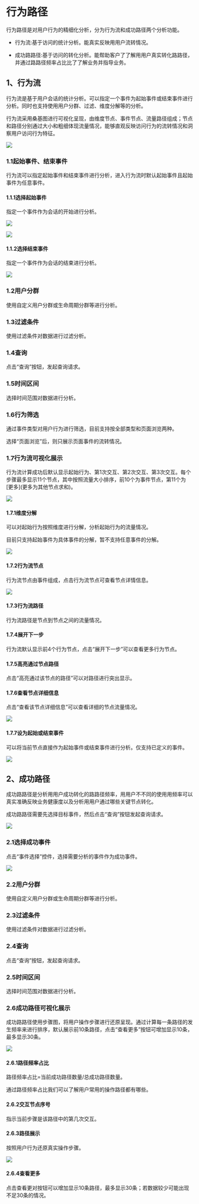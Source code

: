 # 行为路径

行为路径是对用户行为的精细化分析，分为行为流和成功路径两个分析功能。

* 行为流:基于访问的统计分析。能真实反映⽤用户流转情况。

* 成功路路径:基于访问的转化分析。能帮助客户了了解⽤用户真实转化路路径，并通过路路径频率占⽐比了了解业务并指导业务。

## 1、行为流

行为流是基于用户会话的统计分析。可以指定一个事件为起始事件或结束事件进行分析。同时也支持使用用户分群、过滤、维度分解等的分析。

行为流采用桑基图进行可视化呈现，由维度节点、事件节点、流量路径组成；节点和路径分别通过大小和粗细体现流量情况，能够直观反映访问行为的流转情况和洞察用户访问行为特征。

![](/assets/行为路径_行为流_计算完成1@2x.png)

### 1.1起始事件、结束事件

行为流可以指定起始事件和结束事件进行分析，进入行为流时默认起始事件且起始事件为任意事件。

#### 1.1.1选择起始事件

指定一个事件作为会话的开始进行分析。

![](/assets/选择起始事件@2x.png)



![](/assets/选择起始事件下拉菜单@2x.png)

#### 1.1.2选择结束事件

指定一个事件作为会话的结束进行分析。

![](/assets/已设置结束事件@2x.png)

### 1.2用户分群

使用自定义用户分群或生命周期分群等进行分析。

### 1.3过滤条件

使用过滤条件对数据进行过滤分析。

### 1.4查询

点击“查询”按钮，发起查询请求。

### 1.5时间区间

选择时间范围对数据进行分析。

### 1.6行为筛选

通过事件类型对用户行为进行筛选，目前支持按全部类型和页面浏览两种。

选择“页面浏览”后，则只展示页面事件的流转情况。

### 1.7行为流可视化展示

行为流计算成功后默认显示起始行为、第1次交互、第2次交互、第3次交互。每个步骤最多显示11个节点，其中按照流量大小排序，前10个为事件节点，第11个为\[更多\]\(更多为其他节点求和\)。

![](/assets/行为流可视化展示@2x.png)

#### 1.7.1维度分解

可以对起始行为按照维度进行分解，分析起始行为的流量情况。

目前只支持起始事件为具体事件的分解，暂不支持任意事件的分解。

![](/assets/维度分解@2x.png)

#### 1.7.2行为流节点

行为流节点由事件组成，点击行为流节点可查看节点详情信息。

![](/assets/行为流节点@2x.png)

#### 1.7.3行为流路径

行为流路径是节点到节点之间的流量情况。

#### 1.7.4展开下一步

行为流默认显示前4个行为节点，点击“展开下一步”可以查看更多行为节点。

#### 1.7.5高亮通过节点路径

点击“高亮通过该节点的路径”可以对路径进行突出显示。

#### 1.7.6查看节点详细信息

点击“查看该节点详细信息”可以查看详细的节点流量情况。

![](/assets/行为流节点详情@2x.png)

#### 1.7.7设为起始或结束事件

可以将当前节点直接作为起始事件或结束事件进行分析。仅支持已定义的事件。

![](/assets/已设置起始事件@2x.png)

## 2、成功路径

成功路路径是分析⽤用户成功转化的路路径频率，⽤用户不不同的使⽤用频率可以真实准确反映业务健康度以及分析⽤用户通过哪些关键节点转化。

成功路路径需要先选择目标事件，然后点击“查询”按钮发起查询请求。

![](/assets/行为路径_成功路径_完成计算@2x.png)

### 2.1选择成功事件

点击“事件选择”控件，选择需要分析的事件作为成功事件。

![](/assets/成功路径选择成功事件@2x.png)

### 2.2用户分群

使用自定义用户分群或生命周期分群等进行分析。

### 2.3过滤条件

使用过滤条件对数据进行过滤分析。

### 2.4查询

点击“查询”按钮，发起查询请求。

### 2.5时间区间

选择时间范围对数据进行分析。

### 2.6成功路径可视化展示

成功路路径使⽤步骤图，将用户操作步骤进行还原呈现。通过计算每一条路径的发生频率来进行排序，默认展示前10条路径，点击“查看更多”按钮可增加显示10条，最多显示30条。

![](/assets/成功路径可视化展示@2x.png)

#### 2.6.1路径频率占比

路径频率占比=当前成功路径数量/总成功路径数量。

通过路径频率占比我们可以了解用户常用的操作路径都有哪些。

#### 2.6.2交互节点序号

指示当前步骤是该路径中的第几次交互。

#### 2.6.3路径展示

按照用户行为还原真实操作步骤。

![](/assets/成功路径横向查看@2x.png)

#### 2.6.4查看更多

点击查看更对按钮可以增加显示10条路径，最多显示30条；若数据较少可能出现不足30条的情况。




